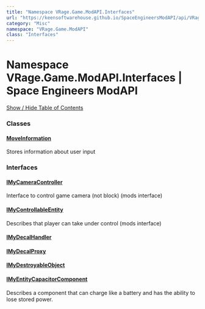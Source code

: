 ```yaml
---
title: "Namespace VRage.Game.ModAPI.Interfaces"
url: "https://keensoftwarehouse.github.io/SpaceEngineersModAPI/api/VRage.Game.ModAPI.Interfaces.html"
category: "Misc"
namespace: "VRage.Game.ModAPI"
class: "Interfaces"
---
```


# Namespace VRage.Game.ModAPI.Interfaces | Space Engineers ModAPI

[Show / Hide Table of Contents](#sidetoggle)

### Classes

#### [MoveInformation](https://keensoftwarehouse.github.io/SpaceEngineersModAPI/api/VRage.Game.ModAPI.Interfaces.MoveInformation.html)

Stores information about user input

### Interfaces

#### [IMyCameraController](https://keensoftwarehouse.github.io/SpaceEngineersModAPI/api/VRage.Game.ModAPI.Interfaces.IMyCameraController.html)

Interface to control game camera (not block) (mods interface)

#### [IMyControllableEntity](https://keensoftwarehouse.github.io/SpaceEngineersModAPI/api/VRage.Game.ModAPI.Interfaces.IMyControllableEntity.html)

Describes that player can take under control (mods interface)

#### [IMyDecalHandler](https://keensoftwarehouse.github.io/SpaceEngineersModAPI/api/VRage.Game.ModAPI.Interfaces.IMyDecalHandler.html)

#### [IMyDecalProxy](https://keensoftwarehouse.github.io/SpaceEngineersModAPI/api/VRage.Game.ModAPI.Interfaces.IMyDecalProxy.html)

#### [IMyDestroyableObject](https://keensoftwarehouse.github.io/SpaceEngineersModAPI/api/VRage.Game.ModAPI.Interfaces.IMyDestroyableObject.html)

#### [IMyEntityCapacitorComponent](https://keensoftwarehouse.github.io/SpaceEngineersModAPI/api/VRage.Game.ModAPI.Interfaces.IMyEntityCapacitorComponent.html)

Describes a component that can charge like a battery and has the ability to lose stored power.